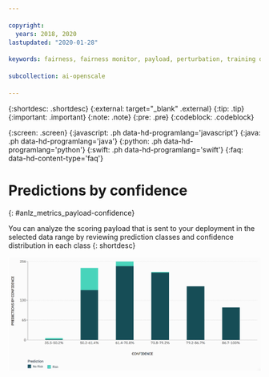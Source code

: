 ```yaml
---

copyright:
  years: 2018, 2020
lastupdated: "2020-01-28"

keywords: fairness, fairness monitor, payload, perturbation, training data, debiased

subcollection: ai-openscale

---
```


{:shortdesc: .shortdesc}
{:external: target="_blank" .external}
{:tip: .tip}
{:important: .important}
{:note: .note}
{:pre: .pre}
{:codeblock: .codeblock}

{:screen: .screen}
{:javascript: .ph data-hd-programlang='javascript'}
{:java: .ph data-hd-programlang='java'}
{:python: .ph data-hd-programlang='python'}
{:swift: .ph data-hd-programlang='swift'}
{:faq: data-hd-content-type='faq'}


# Predictions by confidence
{: #anlz_metrics_payload-confidence}

You can analyze the scoring payload that is sent to your deployment in the selected data range by reviewing prediction classes and confidence distribution in each class
{: shortdesc}

   ![a chart that maps prediction by confidence distribution](images/wos_by_confidence.png)
